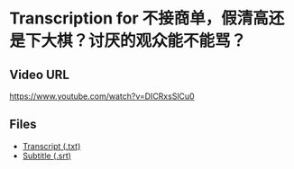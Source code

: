 # Transcription for 不接商单，假清高还是下大棋？讨厌的观众能不能骂？
## Video URL
https://www.youtube.com/watch?v=DICRxsSlCu0
 
## Files
- [Transcript (.txt)](./transcript.txt)
- [Subtitle (.srt)](./transcript.srt)
